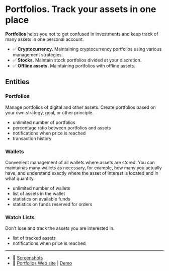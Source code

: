 # Portfolios. Track your assets in one place

**Portfolios** helps you not to get confused in investments and keep track of many assets in one personal account.

- :white_check_mark: **Cryptocurrency.** Maintaining cryptocurrency portfolios using various management strategies.
- :white_check_mark: **Stocks.** Maintain stock portfolios divided at your discretion.
- :white_check_mark: **Offline assets.** Maintaining portfolios with offline assets.

## Entities
### Portfolios
Manage portfolios of digital and other assets. Create portfolios based on your own strategy, goal, or other principle.

- unlimited number of portfolios
- percentage ratio between portfolios and assets
- notifications when price is reached
- transaction history

### Wallets
Convenient management of all wallets where assets are stored. You can maintainas many wallets as necessary, for example, how many you actually have, and understand exactly where the asset of interest is located and in what quantity.

- unlimited number of wallets
- list of assets in the wallet
- statistics on available funds
- statistics on funds reserved for orders

### Watch Lists
Don't lose and track the assets you are interested in.

- list of tracked assets
- notifications when price is reached

_____
* :link: [Screenshots](docs/screenshots.md)
* :link: [Portfolios Web site](https://allmyportfolios.com) | [Demo](https://allmyportfolios.com/user/demo_user)
